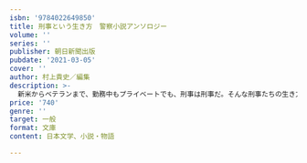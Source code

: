 ```yaml
---
isbn: '9784022649850'
title: 刑事という生き方　警察小説アンソロジー
volume: ''
series: ''
publisher: 朝日新聞出版
pubdate: '2021-03-05'
cover: ''
author: 村上貴史／編集
description: >-
  新米からベテランまで、勤務中もプライベートでも、刑事は刑事だ。そんな刑事たちの生き方を描いた傑作短編を収録。収録作：米澤穂信「夜警」／呉勝浩「沈黙の終着駅」／麻見和史「沈黙のブラックボックス」／黒川博行「飛び降りた男」／長岡弘樹「文字盤」／深町秋生「野良犬たちの嗜み」
price: '740'
genre: ''
target: 一般
format: 文庫
content: 日本文学、小説・物語

---
```

